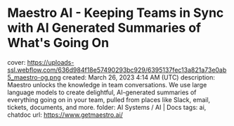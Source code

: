 # Maestro AI - Keeping Teams in Sync with AI Generated Summaries of What's Going On

cover: https://uploads-ssl.webflow.com/636d984f18e57490293bc929/6395137fec13a821a73e0ab5_maestro-og.png
created: March 26, 2023 4:14 AM (UTC)
description: Maestro unlocks the knowledge in team conversations. We use large language models to create delightful, AI-generated summaries of everything going on in your team, pulled from places like Slack, email, tickets, documents, and more.
folder: AI Systems / AI | Docs
tags: ai, chatdoc
url: https://www.getmaestro.ai/